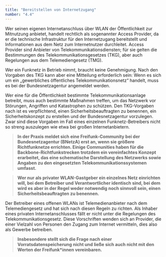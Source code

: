 ```yaml
---
title: "Bereitstellen von Internetzugang"
number: "4.4"
---
```


Wer seinen eigenen Internetanschluss über WLAN der Öffentlichkeit zur Mitnutzung anbietet, handelt rechtlich als sogenannter Access Provider, da er die technische Infrastruktur für den Internetzugang bereitstellt und Informationen aus dem Netz zum Internetnutzer durchleitet. Access Provider sind Anbieter von Telekommunikationsdiensten; für sie gelten die Bestimmungen des Telekommunikationsgesetzes (TKG), aber auch Regelungen aus dem Telemediengesetz (TMG).

Wer ein Funknetz in Betrieb nimmt, braucht keine Genehmigung. Nach den Vorgaben des TKG kann aber eine Mitteilung erforderlich sein: Wenn es sich um ein „gewerbliches öffentliches Telekommunikationsnetz“ handelt, muss es bei der Bundesnetzagentur angemeldet werden. 

Wer eine für die Öffentlichkeit bestimmte Telekommunikationsanlage betreibt, muss auch bestimmte Maßnahmen treffen, um das Netzwerk vor Störungen, Angriffen und Katastrophen zu schützen. Den TKG-Vorgaben nach ist es  verpflichtend, einen Sicherheitsbeauftragten zu benennen, ein Sicherheitskonzept zu erstellen und der Bundesnetzagentur vorzulegen. Zwar sind diese Vorgaben im Fall eines einzelnen Funknetz-Betreibers nicht so streng auszulegen wie etwa bei großen Internetanbietern. 

> **In der Praxis meldet sich eine Freifunk-Community  bei der Bundesnetzagentur (BNetzA) erst an, wenn sie größere Richtfunknetze errichten. Einige Communities haben für die Backbone-Richtfunkstrecken trotzdem ein vereinfachtes Konzept erarbeitet, das eine schematische Darstellung des Netzwerks sowie Angaben zu den eingesetzten Telekommunikationssystemen umfasst.**

> **Wer nur als privater WLAN-Gastgeber ein einzelnes Netz einrichten will, bei dem Betreiber und Verantwortlicher identisch sind, bei dem wird es aber in der Regel weder notwendig noch sinnvoll sein, einen Sicherheitsbeauftragten zu benennen.**

Der Betreiber eines offenen WLANs ist Telemedienanbieter nach dem Telemediengesetz und hat sich nach diesen Regeln zu richten. Als Inhaber eines privaten Internetanschlusses fällt er nicht unter die Regelungen des Telekommunikationsgesetz. Diese Vorschriften wenden sich an Provider, die einer Vielzahl von Personen den Zugang zum Internet vermitteln, dies also als Gewerbe betreiben. 

> **Insbesondere stellt sich die Frage nach einer Vorratsdatenspeicherung nicht und ließe sich auch nicht mit den Werten der Freifunk*innen vereinbaren.**